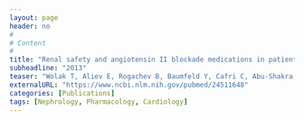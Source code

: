 ```yaml
---
layout: page
header: no
#
# Content
#
title: "Renal safety and angiotensin II blockade medications in patients undergoing non-emergent coronary angiography: a randomized controlled study."
subheadline: "2013"
teaser: "Wolak T, Aliev E, Rogachev B, Baumfeld Y, Cafri C, Abu-Shakra M, Novack V."
externalURL: "https://www.ncbi.nlm.nih.gov/pubmed/24511648"
categories: [Publications]
tags: [Nephrology, Pharmacology, Cardiology]
---
```

